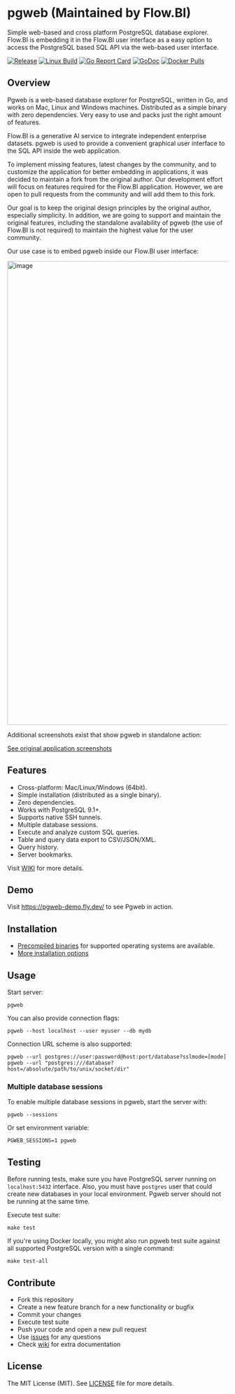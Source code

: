 # pgweb (Maintained by Flow.BI) 

Simple web-based and cross platform PostgreSQL database explorer. Flow.BI is embedding it in the Flow.BI user interface as a easy option to access the PostgreSQL based SQL API via the web-based user interface.

[![Release](https://img.shields.io/github/release/flowbi/pgweb.svg?label=Release)](https://github.com/flowbi/pgweb/releases)
[![Linux Build](https://github.com/flowbi/pgweb/actions/workflows/checks.yml/badge.svg)](https://github.com/flowbi/pgweb/actions?query=branch%3Amain)
[![Go Report Card](https://goreportcard.com/badge/github.com/flowbi/pgweb)](https://goreportcard.com/report/github.com/flowbi/pgweb)
[![GoDoc](https://godoc.org/github.com/flowbi/pgweb?status.svg)](https://godoc.org/github.com/flowbi/pgweb)
[![Docker Pulls](https://img.shields.io/docker/pulls/flowbi/pgweb.svg)](https://hub.docker.com/r/flowbi/pgweb/)

## Overview

Pgweb is a web-based database explorer for PostgreSQL, written in Go, and works
on Mac, Linux and Windows machines. Distributed as a simple binary with zero dependencies.
Very easy to use and packs just the right amount of features.

Flow.BI is a generative AI service to integrate independent enterprise datasets. pgweb is used to provide a convenient graphical user interface to the SQL API inside the web application.

To implement missing features, latest changes by the community, and to customize the application for better embedding in applications, it was decided to maintain a fork from the original author. Our development effort will focus on features required for the Flow.BI application. However, we are open to pull requests from the community and will add them to this fork.

Our goal is to keep the original design principles by the original author, especially simplicity. In addition, we are going to support and maintain the original features, including the standalone availability of pgweb (the use of Flow.BI is not required) to maintain the highest value for the user community.

Our use case is to embed pgweb inside our Flow.BI user interface:

<img width="1678" height="1058" alt="image" src="https://github.com/user-attachments/assets/26ed09f0-0229-429e-bc81-b67eef1e0475" />

Additional screenshots exist that show pgweb in standalone action:

[See original application screenshots](SCREENS.md)

## Features

- Cross-platform: Mac/Linux/Windows (64bit).
- Simple installation (distributed as a single binary).
- Zero dependencies.
- Works with PostgreSQL 9.1+.
- Supports native SSH tunnels.
- Multiple database sessions.
- Execute and analyze custom SQL queries.
- Table and query data export to CSV/JSON/XML.
- Query history.
- Server bookmarks.

Visit [WIKI](https://github.com/flowbi/pgweb/wiki) for more details.

## Demo

Visit https://pgweb-demo.fly.dev/ to see Pgweb in action.

## Installation

- [Precompiled binaries](https://github.com/flowbi/pgweb/releases) for supported operating systems are available.
- [More installation options](https://github.com/flowbi/pgweb/wiki/Installation)

## Usage

Start server:

```
pgweb
```

You can also provide connection flags:

```
pgweb --host localhost --user myuser --db mydb
```

Connection URL scheme is also supported:

```
pgweb --url postgres://user:password@host:port/database?sslmode=[mode]
pgweb --url "postgres:///database?host=/absolute/path/to/unix/socket/dir"
```

### Multiple database sessions

To enable multiple database sessions in pgweb, start the server with:

```
pgweb --sessions
```

Or set environment variable:

```
PGWEB_SESSIONS=1 pgweb
```

## Testing

Before running tests, make sure you have PostgreSQL server running on `localhost:5432`
interface. Also, you must have `postgres` user that could create new databases
in your local environment. Pgweb server should not be running at the same time.

Execute test suite:

```
make test
```

If you're using Docker locally, you might also run pgweb test suite against
all supported PostgreSQL version with a single command:

```
make test-all
```

## Contribute

- Fork this repository
- Create a new feature branch for a new functionality or bugfix
- Commit your changes
- Execute test suite
- Push your code and open a new pull request
- Use [issues](https://github.com/flowbi/pgweb/issues) for any questions
- Check [wiki](https://github.com/flowbi/pgweb/wiki) for extra documentation

## License

The MIT License (MIT). See [LICENSE](LICENSE) file for more details.
